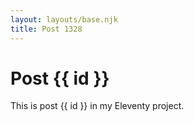 ```yaml
---
layout: layouts/base.njk
title: Post 1328
---
```


# Post {{ id }}

This is post {{ id }} in my Eleventy project.
